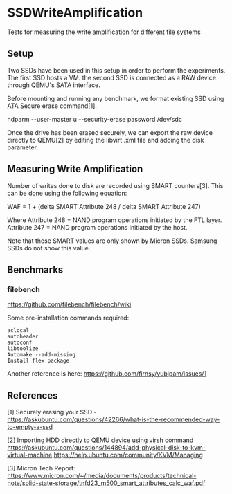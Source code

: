 # SSDWriteAmplification

Tests for measuring the write amplification for different file systems

## Setup

Two SSDs have been used in this setup in order to perform the experiments.
The first SSD hosts a VM. the second SSD is connected as a RAW device through
QEMU's SATA interface.

Before mounting and running any benchmark, we format existing SSD using ATA
Secure erase command[1].

hdparm --user-master u --security-erase password /dev/sdc

Once the drive has been erased securely, we can export the raw device directly
to QEMU[2] by editing the libvirt .xml file and adding the disk parameter.

## Measuring Write Amplification

Number of writes done to disk are recorded using SMART counters[3]. 
This can be done using the following equation:

WAF =  1 + (delta SMART Attribute 248 / delta SMART Attribute 247)

Where 
Attribute 248 = NAND program operations initiated by the FTL layer.
Attribute 247 = NAND program operations initiated by the host.

Note that these SMART values are only shown by Micron SSDs. Samsung SSDs do
not show this value.

## Benchmarks

### filebench

https://github.com/filebench/filebench/wiki

Some pre-installation commands required:
```
aclocal
autoheader
autoconf
libtoolize
Automake --add-missing
Install flex package
```
Another reference is here: https://github.com/firnsy/yubipam/issues/1

## References

[1] Securely erasing your SSD - 
https://askubuntu.com/questions/42266/what-is-the-recommended-way-to-empty-a-ssd

[2] Importing HDD directly to QEMU device using virsh command
https://askubuntu.com/questions/144894/add-physical-disk-to-kvm-virtual-machine
https://help.ubuntu.com/community/KVM/Managing

[3] Micron Tech Report: 
https://www.micron.com/~/media/documents/products/technical-note/solid-state-storage/tnfd23_m500_smart_attributes_calc_waf.pdf
